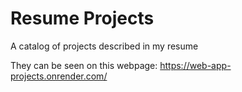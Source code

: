 # Resume Projects
A catalog of projects described in my resume

They can be seen on this webpage:
https://web-app-projects.onrender.com/

